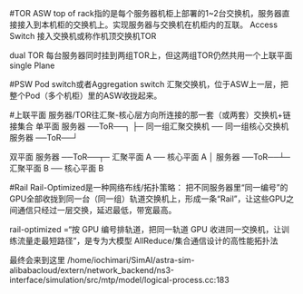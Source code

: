 #TOR ASW
top of rack指的是每个服务器机柜上部署的1~2台交换机，服务器直接接入到本机柜的交换机上。实现服务器与交换机在机柜内的互联。
Access Switch 接入交换机或称作机顶交换机TOR

dual TOR 每台服务器同时挂到两组TOR上，但这两组TOR仍然共用一个上联平面 single Plane

#PSW
Pod switch或者Aggregation switch
汇聚交换机，位于ASW上一层，把整个Pod（多个机柜）里的ASW收拢起来。

#上联平面
服务器/TOR往汇聚-核心层方向所连接的那一套（或两套）交换机+链接集合
单平面
服务器 ──ToR──┐
              ├─ 同一组汇聚交换机 ── 同一组核心交换机
服务器 ──ToR──┘

双平面
服务器 ──ToR──┬─ 汇聚平面 A ── 核心平面 A
              │
服务器 ──ToR──┴─ 汇聚平面 B ── 核心平面 B

#Rail
Rail-Optimized是一种网络布线/拓扑策略：
把不同服务器里“同一编号”的GPU全部收拢到同一台（同一组）轨道交换机上，形成一条“Rail”，让这些GPU之间通信只经过一层交换，延迟最低，带宽最高。

rail-optimized =“按 GPU 编号排轨道，把同一轨道 GPU 收进同一交换机，让训练流量走最短路径”，是专为大模型 AllReduce/集合通信设计的高性能拓扑法


最终会来到这里
/home/iochimari/SimAI/astra-sim-alibabacloud/extern/network_backend/ns3-interface/simulation/src/mtp/model/logical-process.cc:183